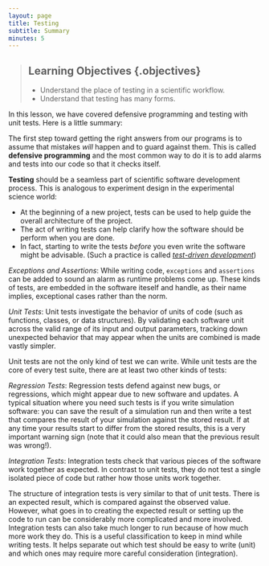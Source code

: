 ```yaml
---
layout: page
title: Testing
subtitle: Summary
minutes: 5
---
```

> ## Learning Objectives {.objectives}
>
> *   Understand the place of testing in a scientific workflow.
> *   Understand that testing has many forms.

In this lesson, we have covered defensive programming and testing with unit
tests. Here is a little summary:

The first step toward getting the right answers from our programs is to assume
that mistakes *will* happen and to guard against them.  This is called
**defensive programming** and the most common way to do it is to add alarms and
tests into our code so that it checks itself.

**Testing** should be a seamless part of scientific software development process.
This is analogous to experiment design in the experimental science world:

- At the beginning of a new project, tests can be used to help guide the
  overall architecture of the project.
- The act of writing tests can help clarify how the software should be perform when you are done.
- In fact, starting to write the tests *before* you even write the software
  might be advisable. (Such a practice is called
  [*test-driven development*](https://en.wikipedia.org/wiki/Test-driven_development))

*Exceptions and Assertions*: While writing code, `exceptions` and `assertions`
can be added to sound an alarm as runtime problems come up. These kinds of
tests, are embedded in the software iteself and handle, as their name implies,
exceptional cases rather than the norm.

*Unit Tests*: Unit tests investigate the behavior of units of code (such as
functions, classes, or data structures). By validating each software unit
across the valid range of its input and output parameters, tracking down
unexpected behavior that may appear when the units are combined is made vastly
simpler.

Unit tests are not the only kind of test we can write. While unit tests are the
core of every test suite, there are at least two other kinds of tests:

*Regression Tests*: Regression tests defend against new bugs, or regressions,
which might appear due to new software and updates. A typical situation where
you need such tests is if you write simulation software: you can save the
result of a simulation run and then write a test that compares the result of
your simulation against the stored result. If at any time your results start to
differ from the stored results, this is a very important warning sign (note
that it could also mean that the previous result was wrong!).

*Integration Tests*: Integration tests check that various pieces of the
software work together as expected. In contrast to unit tests, they do not
test a single isolated piece of code but rather how those units work together.

The structure of integration tests is very similar to that of unit tests. There is an expected result, which is compared against the observed value. However, what goes in to creating the expected result or setting up the code to run can be considerably more complicated and more involved. Integration tests can also take much longer to run because of how much more work they do. This is a useful classification to keep in mind while writing tests. It helps separate out which test should be easy to write (unit) and which ones may require more careful consideration (integration).
